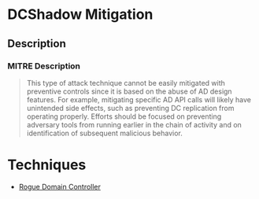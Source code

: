 
# DCShadow Mitigation

## Description

### MITRE Description

> This type of attack technique cannot be easily mitigated with preventive controls since it is based on the abuse of AD design features. For example, mitigating specific AD API calls will likely have unintended side effects, such as preventing DC replication from operating properly. Efforts should be focused on preventing adversary tools from running earlier in the chain of activity and on identification of subsequent malicious behavior.


# Techniques


* [Rogue Domain Controller](../techniques/Rogue-Domain-Controller.md)

